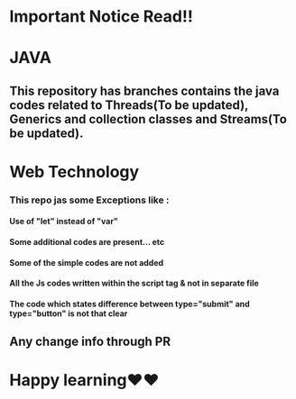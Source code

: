 # Important Notice Read!!

# JAVA

## This repository has branches contains the java codes related to Threads(To be updated), Generics and collection classes and Streams(To be updated).

# Web Technology

### This repo jas some Exceptions like :
#### Use of "let" instead of "var"
#### Some additional codes are present... etc
#### Some of the simple codes are not added
#### All the Js codes written within the script tag & not in separate file
#### The code which states difference between type="submit" and type="button" is not that clear

## Any change info through PR
# Happy learning❤️❤️